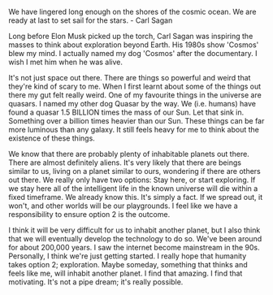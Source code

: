We have lingered long enough on the shores of the cosmic ocean. We are ready at last to set sail for the stars. - Carl Sagan


Long before Elon Musk picked up the torch, Carl Sagan was inspiring the masses to think about exploration beyond Earth. His 1980s show 'Cosmos' blew my mind. I actually named my dog 'Cosmos' after the documentary. I wish I met him when he was alive.

It's not just space out there. There are things so powerful and weird that they're kind of scary to me. When I first learnt about some of the things out there my gut felt really weird. One of my favourite things in the universe are quasars. I named my other dog Quasar by the way. We (i.e. humans) have found a quasar 1.5 BILLION times the mass of our Sun. Let that sink in. Something over a billion times heavier than our Sun. These things can be far more luminous than any galaxy. It still feels heavy for me to think about the existence of these things.


We know that there are probably plenty of inhabitable planets out there. There are almost definitely aliens. It's very likely that there are beings similar to us, living on a planet similar to ours, wondering if there are others out there. We really only have two options: Stay here, or start exploring. If we stay here all of the intelligent life in the known universe will die within a fixed timeframe. We already know this. It's simply a fact. If we spread out, it won't, and other worlds will be our playgrounds. I feel like we have a responsibility to ensure option 2 is the outcome.

I think it will be very difficult for us to inhabit another planet, but I also think that we will eventually develop the technology to do so. We've been around for about 200,000 years. I saw the internet become mainstream in the 90s. Personally, I think we're just getting started. I really hope that humanity takes option 2; exploration. Maybe someday, something that thinks and feels like me, will inhabit another planet. I find that amazing. I find that motivating. It's not a pipe dream; it's really possible.